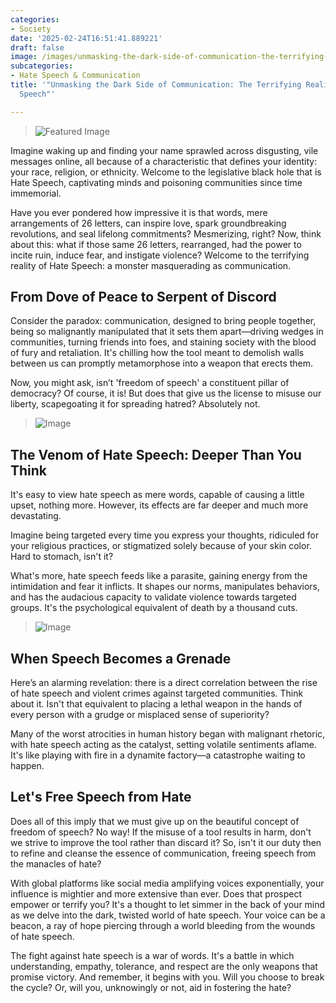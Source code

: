 ```yaml
---
categories:
- Society
date: '2025-02-24T16:51:41.889221'
draft: false
image: /images/unmasking-the-dark-side-of-communication-the-terrifying-reality-of-hate-speech-0.jpg
subcategories:
- Hate Speech & Communication
title: '"Unmasking the Dark Side of Communication: The Terrifying Reality of Hate
  Speech"'

---
```


> ![Featured Image](/images/unmasking-the-dark-side-of-communication-the-terrifying-reality-of-hate-speech-0.jpg)

Imagine waking up and finding your name sprawled across disgusting, vile messages online, all because of a characteristic that defines your identity: your race, religion, or ethnicity. Welcome to the legislative black hole that is Hate Speech, captivating minds and poisoning communities since time immemorial.

Have you ever pondered how impressive it is that words, mere arrangements of 26 letters, can inspire love, spark groundbreaking revolutions, and seal lifelong commitments? Mesmerizing, right? Now, think about this: what if those same 26 letters, rearranged, had the power to incite ruin, induce fear, and instigate violence? Welcome to the terrifying reality of Hate Speech: a monster masquerading as communication. 

## From Dove of Peace to Serpent of Discord

Consider the paradox: communication, designed to bring people together, being so malignantly manipulated that it sets them apart—driving wedges in communities, turning friends into foes, and staining society with the blood of fury and retaliation. It's chilling how the tool meant to demolish walls between us can promptly metamorphose into a weapon that erects them. 

Now, you might ask, isn’t 'freedom of speech' a constituent pillar of democracy? Of course, it is! But does that give us the license to misuse our liberty, scapegoating it for spreading hatred? Absolutely not.

> ![Image](/images/unmasking-the-dark-side-of-communication-the-terrifying-reality-of-hate-speech-1.jpg)

## The Venom of Hate Speech: Deeper Than You Think

It's easy to view hate speech as mere words, capable of causing a little upset, nothing more. However, its effects are far deeper and much more devastating. 

Imagine being targeted every time you express your thoughts, ridiculed for your religious practices, or stigmatized solely because of your skin color. Hard to stomach, isn't it?

What's more, hate speech feeds like a parasite, gaining energy from the intimidation and fear it inflicts. It shapes our norms, manipulates behaviors, and has the audacious capacity to validate violence towards targeted groups. It's the psychological equivalent of death by a thousand cuts.

> ![Image](/images/unmasking-the-dark-side-of-communication-the-terrifying-reality-of-hate-speech-2.jpg)

## When Speech Becomes a Grenade 

Here’s an alarming revelation: there is a direct correlation between the rise of hate speech and violent crimes against targeted communities. Think about it. Isn't that equivalent to placing a lethal weapon in the hands of every person with a grudge or misplaced sense of superiority? 

Many of the worst atrocities in human history began with malignant rhetoric, with hate speech acting as the catalyst, setting volatile sentiments aflame. It's like playing with fire in a dynamite factory—a catastrophe waiting to happen. 

## Let's Free Speech from Hate

Does all of this imply that we must give up on the beautiful concept of freedom of speech? No way! If the misuse of a tool results in harm, don't we strive to improve the tool rather than discard it? So, isn't it our duty then to refine and cleanse the essence of communication, freeing speech from the manacles of hate?

With global platforms like social media amplifying voices exponentially, your influence is mightier and more extensive than ever. Does that prospect empower or terrify you? It's a thought to let simmer in the back of your mind as we delve into the dark, twisted world of hate speech. Your voice can be a beacon, a ray of hope piercing through a world bleeding from the wounds of hate speech.

The fight against hate speech is a war of words. It's a battle in which understanding, empathy, tolerance, and respect are the only weapons that promise victory. And remember, it begins with you. Will you choose to break the cycle? Or, will you, unknowingly or not, aid in fostering the hate?
